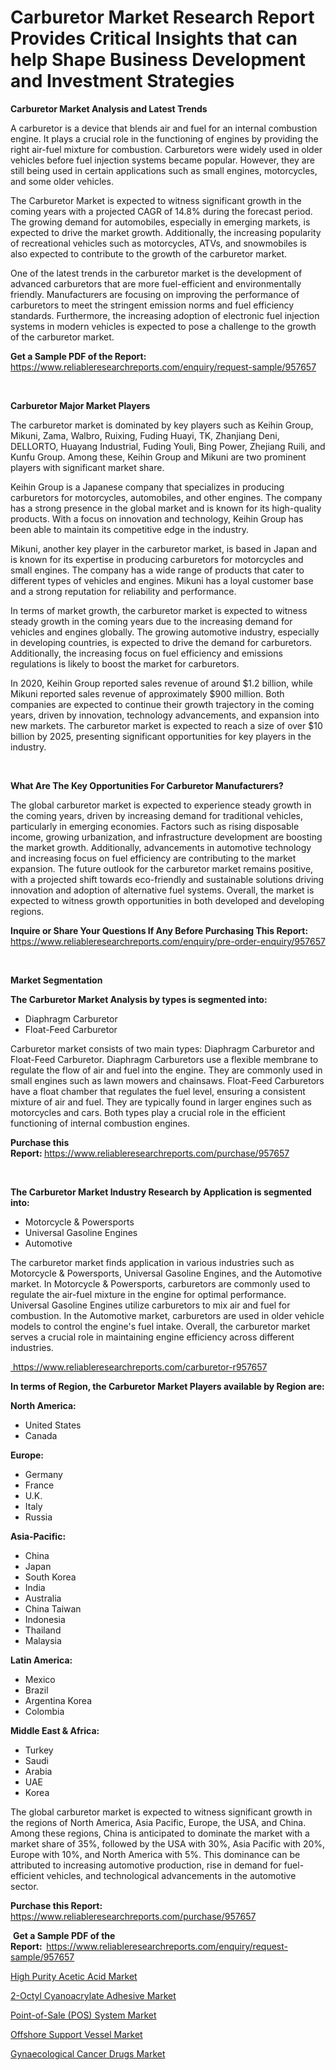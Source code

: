 <p><h1>Carburetor Market Research Report Provides Critical Insights that can help Shape Business Development and Investment Strategies</h1></p><p><strong>Carburetor Market Analysis and Latest Trends</strong></p>
<p><p>A carburetor is a device that blends air and fuel for an internal combustion engine. It plays a crucial role in the functioning of engines by providing the right air-fuel mixture for combustion. Carburetors were widely used in older vehicles before fuel injection systems became popular. However, they are still being used in certain applications such as small engines, motorcycles, and some older vehicles.</p><p>The Carburetor Market is expected to witness significant growth in the coming years with a projected CAGR of 14.8% during the forecast period. The growing demand for automobiles, especially in emerging markets, is expected to drive the market growth. Additionally, the increasing popularity of recreational vehicles such as motorcycles, ATVs, and snowmobiles is also expected to contribute to the growth of the carburetor market.</p><p>One of the latest trends in the carburetor market is the development of advanced carburetors that are more fuel-efficient and environmentally friendly. Manufacturers are focusing on improving the performance of carburetors to meet the stringent emission norms and fuel efficiency standards. Furthermore, the increasing adoption of electronic fuel injection systems in modern vehicles is expected to pose a challenge to the growth of the carburetor market.</p></p>
<p><strong>Get a Sample PDF of the Report:&nbsp;</strong> <a href="https://www.reliableresearchreports.com/enquiry/request-sample/957657">https://www.reliableresearchreports.com/enquiry/request-sample/957657</a></p>
<p>&nbsp;</p>
<p><strong>Carburetor Major Market Players</strong></p>
<p><p>The carburetor market is dominated by key players such as Keihin Group, Mikuni, Zama, Walbro, Ruixing, Fuding Huayi, TK, Zhanjiang Deni, DELLORTO, Huayang Industrial, Fuding Youli, Bing Power, Zhejiang Ruili, and Kunfu Group. Among these, Keihin Group and Mikuni are two prominent players with significant market share.</p><p>Keihin Group is a Japanese company that specializes in producing carburetors for motorcycles, automobiles, and other engines. The company has a strong presence in the global market and is known for its high-quality products. With a focus on innovation and technology, Keihin Group has been able to maintain its competitive edge in the industry.</p><p>Mikuni, another key player in the carburetor market, is based in Japan and is known for its expertise in producing carburetors for motorcycles and small engines. The company has a wide range of products that cater to different types of vehicles and engines. Mikuni has a loyal customer base and a strong reputation for reliability and performance.</p><p>In terms of market growth, the carburetor market is expected to witness steady growth in the coming years due to the increasing demand for vehicles and engines globally. The growing automotive industry, especially in developing countries, is expected to drive the demand for carburetors. Additionally, the increasing focus on fuel efficiency and emissions regulations is likely to boost the market for carburetors.</p><p>In 2020, Keihin Group reported sales revenue of around $1.2 billion, while Mikuni reported sales revenue of approximately $900 million. Both companies are expected to continue their growth trajectory in the coming years, driven by innovation, technology advancements, and expansion into new markets. The carburetor market is expected to reach a size of over $10 billion by 2025, presenting significant opportunities for key players in the industry.</p></p>
<p>&nbsp;</p>
<p><strong>What Are The Key Opportunities For Carburetor Manufacturers?</strong></p>
<p><p>The global carburetor market is expected to experience steady growth in the coming years, driven by increasing demand for traditional vehicles, particularly in emerging economies. Factors such as rising disposable income, growing urbanization, and infrastructure development are boosting the market growth. Additionally, advancements in automotive technology and increasing focus on fuel efficiency are contributing to the market expansion. The future outlook for the carburetor market remains positive, with a projected shift towards eco-friendly and sustainable solutions driving innovation and adoption of alternative fuel systems. Overall, the market is expected to witness growth opportunities in both developed and developing regions.</p></p>
<p><strong>Inquire or Share Your Questions If Any Before Purchasing This Report:</strong> <a href="https://www.reliableresearchreports.com/enquiry/pre-order-enquiry/957657">https://www.reliableresearchreports.com/enquiry/pre-order-enquiry/957657</a></p>
<p>&nbsp;</p>
<p><strong>Market Segmentation</strong></p>
<p><strong>The Carburetor Market Analysis by types is segmented into:</strong></p>
<p><ul><li>Diaphragm Carburetor</li><li>Float-Feed Carburetor</li></ul></p>
<p><p>Carburetor market consists of two main types: Diaphragm Carburetor and Float-Feed Carburetor. Diaphragm Carburetors use a flexible membrane to regulate the flow of air and fuel into the engine. They are commonly used in small engines such as lawn mowers and chainsaws. Float-Feed Carburetors have a float chamber that regulates the fuel level, ensuring a consistent mixture of air and fuel. They are typically found in larger engines such as motorcycles and cars. Both types play a crucial role in the efficient functioning of internal combustion engines.</p></p>
<p><strong>Purchase this Report:&nbsp;</strong><a href="https://www.reliableresearchreports.com/purchase/957657">https://www.reliableresearchreports.com/purchase/957657</a></p>
<p>&nbsp;</p>
<p><strong>The Carburetor Market Industry Research by Application is segmented into:</strong></p>
<p><ul><li>Motorcycle & Powersports</li><li>Universal Gasoline Engines</li><li>Automotive</li></ul></p>
<p><p>The carburetor market finds application in various industries such as Motorcycle & Powersports, Universal Gasoline Engines, and the Automotive market. In Motorcycle & Powersports, carburetors are commonly used to regulate the air-fuel mixture in the engine for optimal performance. Universal Gasoline Engines utilize carburetors to mix air and fuel for combustion. In the Automotive market, carburetors are used in older vehicle models to control the engine's fuel intake. Overall, the carburetor market serves a crucial role in maintaining engine efficiency across different industries.</p></p>
<p><a href="https://www.reliableresearchreports.com/carburetor-r957657">&nbsp;https://www.reliableresearchreports.com/carburetor-r957657</a></p>
<p><strong>In terms of Region, the Carburetor Market Players available by Region are:</strong></p>
<p>
    <p> <strong> North America: </strong>
        <ul>
            <li>United States</li>
            <li>Canada</li>
        </ul>
        </p> 
    <p> <strong> Europe: </strong>
        <ul>
            <li>Germany</li>
            <li>France</li>
            <li>U.K.</li>
            <li>Italy</li>
            <li>Russia</li>
        </ul>
        </p> 
    <p> <strong> Asia-Pacific: </strong>
        <ul>
            <li>China</li>
            <li>Japan</li>
            <li>South Korea</li>
            <li>India</li>
            <li>Australia</li>
            <li>China Taiwan</li>
            <li>Indonesia</li>
            <li>Thailand</li>
            <li>Malaysia</li>
        </ul>
        </p> 
    <p> <strong> Latin America: </strong>
        <ul>
            <li>Mexico</li>
            <li>Brazil</li>
            <li>Argentina Korea</li>
            <li>Colombia</li>
        </ul>
        </p> 
    <p> <strong> Middle East & Africa: </strong>
        <ul>
            <li>Turkey</li>
            <li>Saudi</li>
            <li>Arabia</li>
            <li>UAE</li>
            <li>Korea</li>
        </ul>
    </p>
    </p>
<p><p>The global carburetor market is expected to witness significant growth in the regions of North America, Asia Pacific, Europe, the USA, and China. Among these regions, China is anticipated to dominate the market with a market share of 35%, followed by the USA with 30%, Asia Pacific with 20%, Europe with 10%, and North America with 5%. This dominance can be attributed to increasing automotive production, rise in demand for fuel-efficient vehicles, and technological advancements in the automotive sector.</p></p>
<p><strong>Purchase this Report: </strong><a href="https://www.reliableresearchreports.com/purchase/957657">https://www.reliableresearchreports.com/purchase/957657</a></p>
<p>&nbsp;<strong>Get a Sample PDF of the Report:&nbsp;&nbsp;</strong><a href="https://www.reliableresearchreports.com/enquiry/request-sample/957657">https://www.reliableresearchreports.com/enquiry/request-sample/957657</a></p>
<p><strong></strong></p>
<p><p><a href="https://github.com/Krish2023na/Market-Research-Report-List-6/blob/main/high-purity-acetic-acid-market.md">High Purity Acetic Acid Market</a></p><p><a href="https://github.com/RickHolmes3/Market-Research-Report-List-6/blob/main/2-octyl-cyanoacrylate-adhesive-market.md">2-Octyl Cyanoacrylate Adhesive Market</a></p><p><a href="https://issuu.com/reportprime-2/docs/point-of-sale-pos-system-market-siz_f827ea0ef1859f">Point-of-Sale (POS) System Market</a></p><p><a href="https://issuu.com/reportprime-2/docs/offshore-support-vessel-market-size_adc55cc5ddde13">Offshore Support Vessel Market</a></p><p><a href="https://issuu.com/reportprime-2/docs/gynaecological-cancer-drugs-market-_cea2c81b641a5d">Gynaecological Cancer Drugs Market</a></p></p>